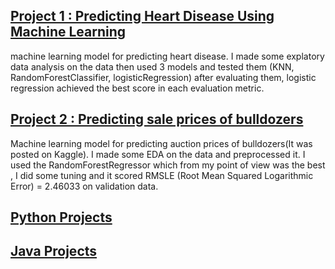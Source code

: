 

## [Project 1 : Predicting Heart Disease Using Machine Learning](https://github.com/IyadAli-crypto/Heart-Disease-prediction)
machine learning model for predicting heart disease. I made some explatory data analysis on the data then used 3 models and tested them (KNN, RandomForestClassifier, logisticRegression) after evaluating them, logistic regression achieved the best score in each evaluation metric.

## [Project 2 : Predicting sale prices of bulldozers](https://github.com/IyadAli-crypto/Predicting-sale-prices-of-bulldozers-using-Machine-Learning)
Machine learning model for predicting auction prices of bulldozers(It was posted on Kaggle). I made some EDA on the data and preprocessed it. I used the RandomForestRegressor which from my point of view was the best , I did some tuning and it scored RMSLE (Root Mean Squared Logarithmic Error) = 2.46033 on validation data.

## [Python Projects](https://github.com/IyadAli-crypto/Python-Projects)

## [Java Projects](https://github.com/IyadAli-crypto/Java-Projects)

